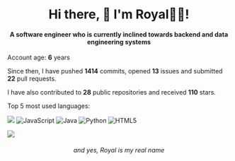 <h1 align="center">Hi there, 👋 I'm Royal👨‍💻!</h1>

<h4 align="center" margin-bottom="30"> A software engineer who is currently inclined towards backend and data engineering systems</h4>

Account age: **6** years

Since then, I have pushed **1414** commits, opened **13** issues and submitted **22** pull requests.

I have also contributed to **28** public repositories and received **110** stars.


Top 5 most used languages:

<img src="https://img.shields.io/badge/Go-00ADD8?style=for-the-badge&logo=go&logoColor=white"> <img alt="JavaScript" src="https://img.shields.io/badge/javascript-%23323330.svg?style=for-the-badge&logo=javascript&logoColor=%23F7DF1E"/>
<img alt="Java" src="https://img.shields.io/badge/java-%23ED8B00.svg?style=for-the-badge&logo=java&logoColor=white"/>
<img alt="Python" src="https://img.shields.io/badge/python-%2314354C.svg?style=for-the-badge&logo=python&logoColor=white"/>
<img alt="HTML5" src="https://img.shields.io/badge/html5-%23E34F26.svg?style=for-the-badge&logo=html5&logoColor=white"/>



![](https://komarev.com/ghpvc/?username=royalbhati&color=green)

_<h6 align="center"> and yes, Royal is my real name</h6>_

